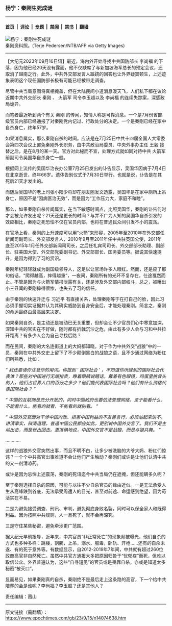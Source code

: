 ### 杨宁：秦刚生死成谜

---

#### [首页](../../../..?n14074638) &nbsp;|&nbsp; [评论](../../../../../epoch-comment?n14074638) &nbsp;|&nbsp; [专题](../../../../../epoch-special?n14074638) &nbsp;|&nbsp; [禁闻](../../../../../epoch-news?n14074638) &nbsp;|&nbsp; [禁书](../../../../../books?n14074638) &nbsp;|&nbsp; [翻墙](https://github.com/gfw-breaker/nogfw/blob/master/README.md?n14074638)


<div><img alt="杨宁：秦刚生死成谜" class="attachment-djy_600_400 size-djy_600_400 wp-post-image" src="https://i.epochtimes.com/assets/uploads/2023/07/id14042506-GettyImages-1254015247-600x400-1.jpg"/>
<div class="caption">
 秦刚资料照。(Terje Pedersen/NTB/AFP via Getty Images)
</div></div><hr/><div class="post_content" id="artbody" itemprop="articleBody">
 <!-- article content begin -->
 <p>
  【大纪元2023年09月16日讯】最近，海内外开始寻找中共国防部长
  <ok href="https://www.epochtimes.com/gb/tag/%E6%9D%8E%E5%B0%9A%E7%A6%8F.html">
   李尚福
  </ok>
  的下落，因为他已经20天没有露面，他不仅缺席了与新加坡海军总长的预定会议，还取消了越南之行。此外，中共外交部发言人蹊跷的回答也让外界疑窦顿生，上述迹象表明这个现任国防部长极有可能已经被带走调查。
 </p>
 <p>
  尽管中共当局意图将真相掩盖，但在大陆民间小道消息漫天飞，人们私下都在议论近期中共外交部长
  <ok href="https://www.epochtimes.com/gb/tag/%E7%A7%A6%E5%88%9A.html">
   秦刚
  </ok>
  、
  <ok href="https://www.epochtimes.com/gb/tag/%E7%81%AB%E7%AE%AD%E5%86%9B.html">
   火箭军
  </ok>
  司令李玉超以及
  <ok href="https://www.epochtimes.com/gb/tag/%E6%9D%8E%E5%B0%9A%E7%A6%8F.html">
   李尚福
  </ok>
  的连续失踪案，深感政局诡异。
 </p>
 <p>
  而笔者最近听到两个有关
  <ok href="https://www.epochtimes.com/gb/tag/%E7%A7%A6%E5%88%9A.html">
   秦刚
  </ok>
  的传闻，知情人称是可靠消息。一个是7月份省部级官员内部已经通报了对秦刚党内记过、行政处分的决定。一个是秦刚已经在家中自杀身亡，终年57岁。
 </p>
 <p>
  如果消息属实，那么秦刚自杀的时间，应该是在7月25日中共十四届全国人大常委会第四次会议上罢免秦刚外长职务，由中共政治局委员、中央外事办主任
  <ok href="https://www.epochtimes.com/gb/tag/%E7%8E%8B%E6%AF%85.html">
   王毅
  </ok>
  接替之后，是在8月的某一天。官方对此秘而不宣，处理方式就如同对待中共
  <ok href="https://www.epochtimes.com/gb/tag/%E7%81%AB%E7%AE%AD%E5%86%9B.html">
   火箭军
  </ok>
  前副司令吴国华自杀身亡一般。
 </p>
 <p>
  根据网上流传的吴国华治丧办公室7月25日发出的讣告显示，吴国华因病于7月4日在北京逝世，终年66岁。遗体告别仪式于7月30日举行。也就是说，讣告是在其死后21天才发出的。
 </p>
 <p>
  而随后吴国华的老上司张小阳少将却在朋友圈发文透露，吴国华是在家中厕所上吊身亡，原因不是“因病医治无效”，而是因为“工作压力大，家庭不和睦”。
 </p>
 <p>
  那么，如果秦刚自杀传闻属实，在当下敏感时间点，比照吴国华，秦刚的讣告何时才会被允许发出呢？21天还是更长的时间？与并不广为人知的吴国华自杀引发的效应相比，秦刚之死恐怕不仅在官员内部，也将在普通民众间引发不小的震荡。
 </p>
 <p>
  在官场上看，秦刚的上升速度可以用“火箭”来形容，2005年至2010年在外交部任新闻司副司长、外交部发言人，2010年9月至2011年任中共驻英国公使，2011年底至2015年1月任外交部新闻司司长，之后任礼宾司司长、外交部部长助理、副部长、驻美国大使、外交部党委副书记、外交部部长、国务委员等。据说其快速提升，是因为得到了习的赏识。
 </p>
 <p>
  秦刚年纪轻轻就成为副国级领导人，这足以让官场许多人眼红。然而，还是应了那句俗话，“爬得越高，摔得越重”，一夜间，秦刚所有的光环不复存在，仕途戛然而止。不管是因为与火箭军情报泄露有关，还是涉及外交部内部权斗，总之，被曝出小三丑闻的秦刚摔得很惨，也失去了习的信任。
 </p>
 <p>
  由于秦刚的快速升迁与
  <ok href="https://www.epochtimes.com/gb/tag/%E4%B9%A0%E8%BF%91%E5%B9%B3.html">
   习近平
  </ok>
  有直接关系，处理秦刚等于在打自己的脸，因此习必须手握切实证据并认为其确实威胁到自身安全后，才能处理秦刚。简言之，秦刚的命运最终由最高层来决定。
 </p>
 <p>
  如果秦刚自杀，是主动还是被动已无关重要，但却会让不少官员们心中寒意加深，深知中共的官实在不好做，随时都有折戟沉沙之危，由此有多少人会与习和中共拉开距离？有多少人会为自己寻找后路？
 </p>
 <p>
  而在民间，秦刚的大名连街道上的大妈都知晓。对于作为中共外交“战狼”中的一员，秦刚在中共外交史上留下了不少颠倒黑白的战狼之语，且不少通过网络为粉红们所熟悉，比如：
 </p>
 <p>
  <em>
   “
  </em>
  <em>
   我还要请你注意你的用词。你提到
  </em>
  <em>
   ‘
  </em>
  <em>
   国际社会
  </em>
  <em>
   ’
  </em>
  <em>
   ，不知道你所提到的国际社会代表谁？那些对中国进行无端指责，睁着眼睛说瞎话，戴着有色眼镜，鸡蛋里挑骨头的人，他们占世界人口的百分之多少？他们能代表国际社会吗？他们有什么资格代表国际社会？
  </em>
  <em>
   ”
  </em>
 </p>
 <p>
  <em>
   “
  </em>
  <em>
   中国的互联网是充分开放的，同时中国政府也要依法管理网络。至于能看什么，不能看什么，能看的就看，不能看的就别看。
  </em>
  <em>
   ”
  </em>
 </p>
 <p>
  <em>
   “
  </em>
  <em>
   中国外交官面对干涉中国内政、损害中国利益的不友善言行，必须站起来说不，讲清事实，辩清道理，普通中国公民都应如此，更别说中国外交官了。我们不是主动出击，而是做出回击。更准确地说，中国外交官不是战狼，而是与狼共舞。
  </em>
  <em>
   ”
  </em>
 </p>
 <p>
  …………
 </p>
 <p>
  这样的战狼外交官突然出事，而且不明不白，让多少被洗脑的大爷大妈、粉红们惊诧？一个个中共高官出事难道不会让他们产生触动？秦刚们或许是让他们认清中共的又一剂清凉药。
 </p>
 <p>
  或许是因为忌惮上述震荡，秦刚的死讯迄今中共当局仍在遮掩，但还能瞒多久呢？
 </p>
 <p>
  至于秦刚选择自杀的原因，可能与以往不少自杀官员的缘由近似。一是无法承受人生从高峰跌到谷底，无法承受周遭人的目光，甚至对前途、命运感到绝望，因为苟活实在不易。
 </p>
 <p>
  二是为避免接受调查、刑讯、审判，避免彻底身败名裂，同时可以保全家人和既得利益。因为按照中共规则，人一旦死了，就不会再深究。
 </p>
 <p>
  三是守住某些秘密，避免牵涉更广范围。
 </p>
 <p>
  据大纪元早前报导，近年来，中共官员“非正常死亡”的现象频被曝光，他们自杀的方式也多种多样：跳楼，割腕，上吊，溺水、服毒，卧轨、开枪……还有的自杀未遂、有的死于意外等。有数据显示，自2012-2019年7年间，中共就有超过260位政商高官非自然死亡。虽然中共官方通报大多把原因归咎于“忧郁症”而死，但难以取信公众。外界普遍认为，这些“自寻短见”的官员或是畏罪自杀，亦或是知道太多秘密“被灭口”。
 </p>
 <p>
  显而易见，如果秦刚真的自杀，秦刚绝不是最后走上这条路的高官，下一个给中共陪葬的会是谁呢？李尚福？李玉超？还是其他人？
 </p>
 <p>
  责任编辑：莆山
 </p>
 <!-- article content end -->
 <div id="below_article_ad">
 </div>
</div>


---

原文链接（需翻墙）：https://www.epochtimes.com/gb/23/9/15/n14074638.htm